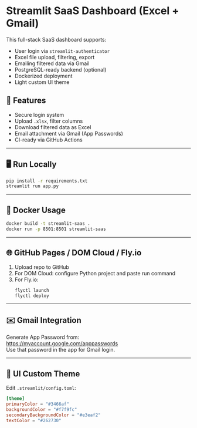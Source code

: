 
# Streamlit SaaS Dashboard (Excel + Gmail)

This full-stack SaaS dashboard supports:
- User login via `streamlit-authenticator`
- Excel file upload, filtering, export
- Emailing filtered data via Gmail
- PostgreSQL-ready backend (optional)
- Dockerized deployment
- Light custom UI theme

## 🚀 Features
- Secure login system
- Upload `.xlsx`, filter columns
- Download filtered data as Excel
- Email attachment via Gmail (App Passwords)
- CI-ready via GitHub Actions

---

## 🖥️ Run Locally

```bash
pip install -r requirements.txt
streamlit run app.py
```

---

## 🐳 Docker Usage

```bash
docker build -t streamlit-saas .
docker run -p 8501:8501 streamlit-saas
```

---

## 🌐 GitHub Pages / DOM Cloud / Fly.io

1. Upload repo to GitHub
2. For DOM Cloud: configure Python project and paste run command
3. For Fly.io:
   ```bash
   flyctl launch
   flyctl deploy
   ```

---

## ✉️ Gmail Integration

Generate App Password from: https://myaccount.google.com/apppasswords  
Use that password in the app for Gmail login.

---

## 🎨 UI Custom Theme

Edit `.streamlit/config.toml`:
```toml
[theme]
primaryColor = "#3466af"
backgroundColor = "#f7f9fc"
secondaryBackgroundColor = "#e3eaf2"
textColor = "#262730"
```
